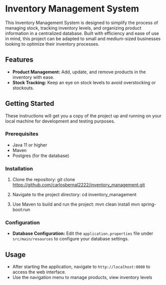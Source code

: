 # Inventory Management System

This Inventory Management System is designed to simplify the process of managing stock, tracking inventory levels, and organizing product information in a centralized database. Built with efficiency and ease of use in mind, this project can be adapted to small and medium-sized businesses looking to optimize their inventory processes.

## Features

- **Product Management:** Add, update, and remove products in the inventory with ease.
- **Stock Tracking:** Keep an eye on stock levels to avoid overstocking or stockouts.


## Getting Started

These instructions will get you a copy of the project up and running on your local machine for development and testing purposes.

### Prerequisites

- Java 11 or higher
- Maven
- Postgres (for the database)

### Installation

1. Clone the repository:
git clone https://github.com/carlosbernal2222/inventory_management.git

2. Navigate to the project directory:
cd inventory_management

3. Use Maven to build and run the project:
mvn clean install
mvn spring-boot:run


### Configuration

- **Database Configuration:** Edit the `application.properties` file under `src/main/resources` to configure your database settings.

## Usage

- After starting the application, navigate to `http://localhost:8080` to access the web interface.
- Use the navigation menu to manage products, view inventory levels

